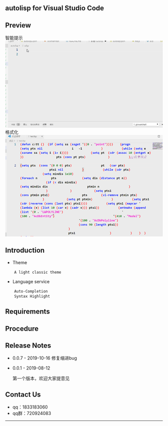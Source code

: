 
## autolisp for Visual Studio Code


## Preview
智能提示
![](images/autolisp.gif)
格式化
![](images/format-hover.gif)

## Introduction

*	Theme
```
	A light classic theme
```
*	Language service
```
	Auto-Completion 
	Syntax Highlight
```

## Requirements

   

## Procedure


	
	
## Release Notes


* 0.0.7 - 2019-10-16
	修复缩进bug

* 0.0.1 - 2019-08-12

	第一个版本，欢迎大家提意见


## Contact Us
* qq：1833183060
* qq群：720924083
-----------------------------------------------------------------------------------------------------------


